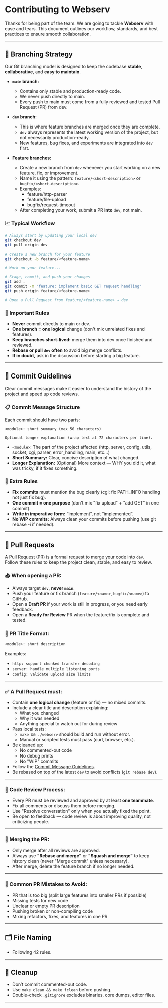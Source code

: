 # Contributing to Webserv

Thanks for being part of the team. We are going to tackle **Webserv** with ease and tears. This document outlines our workflow, standards, and best practices to ensure smooth collaboration.

---

## 🧩 Branching Strategy

Our Git branching model is designed to keep the codebase **stable**, **collaborative**, and **easy to maintain**.

- **`main` branch:**
  - Contains only stable and production-ready code.
  - We never push directly to main.
  - Every push to main must come from a fully reviewed and tested Pull Request (PR) from dev.

- **`dev` branch:**
  - This is where feature branches are merged once they are complete.
  - `dev` always represents the latest working version of the project, but not necessarily production-ready.
  - New features, bug fixes, and experiments are integrated into `dev` first.

- **Feature branches:**
  - Create a new branch from `dev` whenever you start working on a new feature, fix, or improvement.
  - Name it using the pattern: `feature/<short-description>` or `bugfix/<short-description>`.
  - Examples:
    - feature/http-parser
    - feature/file-upload
    - bugfix/request-timeout
  - After completing your work, submit a PR **into** `dev`, not main.

### 📈 Typical Workflow

```bash
# Always start by updating your local dev
git checkout dev
git pull origin dev

# Create a new branch for your feature
git checkout -b feature/<feature-name>

# Work on your feature...

# Stage, commit, and push your changes
git add .
git commit -m "feature: implement basic GET request handling"
git push origin feature/<feature-name>

# Open a Pull Request from feature/<feature-name> → dev
```

### 🚨 Important Rules

- **Never** commit directly to main or dev.
- **One branch = one logical** change (don't mix unrelated fixes and features).
- **Keep branches short-lived:** merge them into dev once finished and reviewed.
- **Rebase or pull `dev` often** to avoid big merge conflicts.
- **If in doubt,** ask in the discussion before starting a big feature.

---

## 🔨 Commit Guidelines

Clear commit messages make it easier to understand the history of the project and speed up code reviews.

### 📋 Commit Message Structure

Each commit should have two parts:

```text
<module>: short summary (max 50 characters)

Optional longer explanation (wrap text at 72 characters per line).
```

- `<module>`: The part of the project affected (http, server, config, utils, socket, cgi, parser, error_handling, main, etc...)
- **Short Summary:** Clear, concise description of what changed.
- **Longer Explanation:** (Optional) More context — WHY you did it, what was tricky, if it fixes something.

### 🚨 Extra Rules

- **Fix commits** must mention the bug clearly (cgi: fix PATH_INFO handling not just fix bug).
- **One commit = one purpose** (don't mix "fix upload" + "add GET" in one commit).
- **Write in imperative form:** “implement”, not “implemented”.
- **No WIP commits:** Always clean your commits before pushing (use git rebase -i if needed).

---

## 🔁 Pull Requests

A Pull Request (PR) is a formal request to merge your code into `dev`.  
Follow these rules to keep the project clean, stable, and easy to review.

### 📥 When opening a PR:
- Always target `dev`, **never `main`**.
- Push your feature or fix branch (`feature/<name>`, `bugfix/<name>`) to GitHub.
- Open a **Draft PR** if your work is still in progress, or you need early feedback.
- Open a **Ready for Review** PR when the feature/fix is complete and tested.

### 📜 PR Title Format:

```bash
<module>: short description
```

Examples:
- `http: support chunked transfer decoding`
- `server: handle multiple listening ports`
- `config: validate upload size limits`

---

### ✅ A Pull Request must:
- Contain **one logical change** (feature or fix) — no mixed commits.
- Include a clear title and description explaining:
  - What you changed
  - Why it was needed
  - Anything special to watch out for during review
- Pass local tests:
  - `make && ./webserv` should build and run without error.
  - Manual or scripted tests must pass (curl, browser, etc.).
- Be cleaned up:
  - No commented-out code
  - No debug prints
  - No "WIP" commits
- Follow the [Commit Message Guidelines](#-commit-message-guidelines-detailed).
- Be rebased on top of the latest `dev` to avoid conflicts (`git rebase dev`).

---

### 🔎 Code Review Process:
- Every PR must be reviewed and approved by at least **one teammate**.
- Fix all comments or discuss them before merging.
- Use "Resolve conversation" only when you actually fixed the point.
- Be open to feedback — code review is about improving quality, not criticizing people.

---

### 🚀 Merging the PR:
- Only merge after all reviews are approved.
- Always use **"Rebase and merge"** or **"Squash and merge"** to keep history clean (never "Merge commit" unless necessary).
- After merge, delete the feature branch if no longer needed.

---

### 🚨 Common PR Mistakes to Avoid:
- PR that is too big (split large features into smaller PRs if possible)
- Missing tests for new code
- Unclear or empty PR description
- Pushing broken or non-compiling code
- Mixing refactors, fixes, and features in one PR

---

## 🗂️ File Naming

- Following 42 rules.

---

## 🧹 Cleanup

- Don’t commit commented-out code.
- Use `make clean && make fclean` before pushing.
- Double-check `.gitignore` excludes binaries, core dumps, editor files.

---
